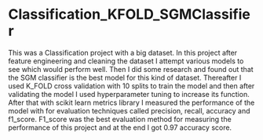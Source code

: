 # Classification_KFOLD_SGMClassifier
This was a Classification project with a big dataset. In this project after feature engineering and cleaning the dataset I attempt various models to see which would perform well. Then I did some research and found out that the SGM classifier is the best model for this kind of dataset. Thereafter I used K_FOLD cross validation with 10 splits to train the model and then after validating the model I used hyperparameter tuning to increase its function. After that with scikit learn metrics library I measured the performance of the model with for evaluation techniques called precision, recall, accuracy and f1_score. F1_score was the best evaluation method for measuring the performance of this project and at the end I got 0.97 accuracy score.
